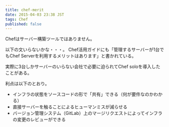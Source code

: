 ```yaml
---
title: chef-merit
date: 2015-04-03 23:38 JST
tags: Chef
published: false
---
```


Chefはサーバー構築ツールではありません。

以下の文いらないかな・・・。
Chef活用ガイドにも「管理するサーバーが1台でもChef Serverを利用するメリットはあります」と書かれている。

実際に3台しかサーバーのいらない会社で必要に迫られてChef soloを導入したことがある。

利点は以下のとおり。

* インフラの状態をソースコードの形で「共有」できる（何が要件なのかわかる）
* 直接サーバーを触ることによるヒューマンミスが減らせる
* バージョン管理システム（GitLab）上のマージリクエストによってインフラの変更のレビューができる

##

